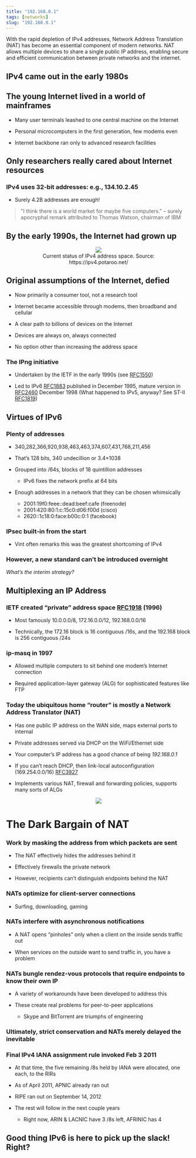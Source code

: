 ```yaml
---
title: "192.168.0.1"
tags: [networks]
slug: "192.168.0.1"
---
```


With the rapid depletion of IPv4 addresses, Network Address Translation (NAT) has become an essential component of modern networks. NAT allows multiple devices to share a single public IP address, enabling secure and efficient communication between private networks and the internet.


## IPv4 came out in the early 1980s

## The young Internet lived in a world of mainframes 

- Many user terminals leashed to one central machine on the Internet

- Personal microcomputers in the first generation, few modems even

- Internet backbone ran only to advanced research facilities

## Only researchers really cared about Internet resources

### IPv4 uses 32-bit addresses: e.g., 134.10.2.45

- Surely 4.2B addresses are enough!

> "I think there is a world market for maybe five computers." 
> – surely apocryphal remark attributed to Thomas Watson, chairman of IBM

## By the early 1990s, the Internet had grown up

<figure style="text-align: center;">
  <img src="https://pub-91e1a485198740aabff1705e89606dc3.r2.dev/nat/rir-ipv4-status.png" style="max-width: 100%; height: auto;" />
  <figcaption>Current status of IPv4 address space. Source: https://ipv4.potaroo.net/</figcaption>
</figure>


## Original assumptions of the Internet, defied

- Now primarily a consumer tool, not a research tool

- Internet became accessible through modems, then broadband and cellular

- A clear path to billions of devices on the Internet

- Devices are always on, always connected

- No option other than increasing the address space

### The IPng initiative

- Undertaken by the IETF in the early 1990s (see [RFC1550](https://www.rfc-editor.org/rfc/rfc1550))

- Led to IPv6 [RFC1883](https://www.rfc-editor.org/rfc/rfc1883) published in December 1995, mature version in [RFC2460](https://www.rfc-editor.org/rfc/rfc2460) December 1998
(What happened to IPv5, anyway? See ST-II [RFC1819](https://www.rfc-editor.org/rfc/rfc1819)) 

## Virtues of IPv6

### Plenty of addresses

- 340,282,366,920,938,463,463,374,607,431,768,211,456

- That’s 128 bits, 340 undecillion or 3.4×1038

- Grouped into /64s, blocks of 18 quintillion addresses
  - IPv6 fixes the network prefix at 64 bits

- Enough addresses in a network that they can be chosen whimsically
  - 2001:19f0:feee::dead:beef:cafe (freenode)
  - 2001:420:80:1:c:15c0:d06:f00d (cisco)
  - 2620::1c18:0:face:b00c:0:1 (facebook)

### IPsec built-in from the start

- Vint often remarks this was the greatest shortcoming of IPv4

### However, a new standard can’t be introduced overnight

*What’s the interim strategy?*

## Multiplexing an IP Address

### IETF created “private” address space [RFC1918](https://www.rfc-editor.org/rfc/rfc1918) (1996)

- Most famously 10.0.0.0/8, 172.16.0.0/12, 192.168.0.0/16

- Technically, the 172.16 block is 16 contiguous /16s, and the 192.168 block is 256 contiguous /24s

### ip-masq in 1997

- Allowed multiple computers to sit behind one modem’s Internet connection

- Required application-layer gateway (ALG) for sophisticated features like FTP

### Today the ubiquitous home “router” is mostly a Network Address Translator (NAT)

- Has one public IP address on the WAN side, maps external ports to internal

- Private addresses served via DHCP on the WiFi/Ethernet side

- Your computer’s IP address has a good chance of being *192.168.0.1*

- If you can’t reach DHCP, then link-local autoconfiguration (169.254.0.0/16) [RFC3927](https://www.rfc-editor.org/rfc/rfc3927)

- Implements various NAT, firewall and forwarding policies, supports many sorts of ALGs 

<figure style="text-align: center;">
  <img src="https://pub-91e1a485198740aabff1705e89606dc3.r2.dev/nat/3-tier-world.jpeg" style="max-width: 100%; height: auto;" />
  <figcaption></figcaption>
</figure>

# The Dark Bargain of NAT 

### Work by masking the address from which packets are sent

- The NAT effectively hides the addresses behind it

- Effectively firewalls the private network

- However, recipients can’t distinguish endpoints behind the NAT

### NATs optimize for client-server connections

- Surfing, downloading, gaming

### NATs interfere with asynchronous notifications

- A NAT opens “pinholes” only when a client on the inside sends traffic out

- When services on the outside want to send traffic in, you have a problem

### NATs bungle rendez-vous protocols that require endpoints to know their own IP

- A variety of workarounds have been developed to address this

- These create real problems for peer-to-peer applications
  - Skype and BitTorrent are triumphs of engineering

### Ultimately, strict conservation and NATs merely delayed the inevitable

### Final IPv4 IANA assignment rule invoked Feb 3 2011

- At that time, the five remaining /8s held by IANA were allocated, one each, to the RIRs

- As of April 2011, APNIC already ran out

- RIPE ran out on September 14, 2012

- The rest will follow in the next couple years
  - Right now, ARIN & LACNIC have 3 /8s left, AFRINIC has 4

## Good thing IPv6 is here to pick up the slack! Right?

